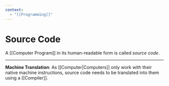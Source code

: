 ```yaml
---
context:
  - "[[Programming]]"
---
```


# Source Code

A [[Computer Program]] in its human-readable form is called _source code_.

---

**Machine Translation**: As [[Computer|Computers]] only work with their native machine instructions, source code needs to be translated into them using a [[Compiler]].
